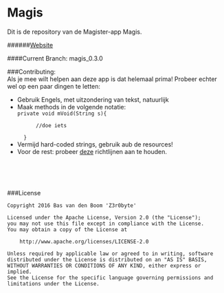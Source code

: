 # Magis
Dit is de repository van de Magister-app Magis.


######[Website](http://magis-app.nl)

####Current Branch: magis_0.3.0

###Contributing: <br>
Als je mee wilt helpen aan deze app is dat helemaal prima!
Probeer echter wel op een paar dingen te letten:
<ul>
<li>Gebruik Engels, met uitzondering van tekst, natuurlijk</li>
<li>Maak methods in de volgende notatie:</li>
  <code>private void mVoid(String s){</code></br><code>
      //doe iets</code></br><code>
  }</code>
<li>Vermijd hard-coded strings, gebruik aub de resources!</li>
<li>Voor de rest: probeer <a href="https://github.com/ribot/android-guidelines/blob/master/project_and_code_guidelines.md">deze</a> richtlijnen aan te houden.</li>
</ul>
<br><br><br>

###License
```
Copyright 2016 Bas van den Boom 'Z3r0byte'

Licensed under the Apache License, Version 2.0 (the "License");
you may not use this file except in compliance with the License.
You may obtain a copy of the License at

    http://www.apache.org/licenses/LICENSE-2.0

Unless required by applicable law or agreed to in writing, software
distributed under the License is distributed on an "AS IS" BASIS,
WITHOUT WARRANTIES OR CONDITIONS OF ANY KIND, either express or implied.
See the License for the specific language governing permissions and
limitations under the License.
```
